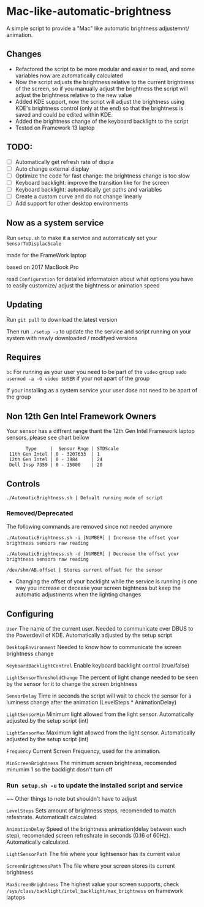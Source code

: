 # Mac-like-automatic-brightness

A simple script to provide a "Mac" like automatic brightness adjustemnt/ animation.

## Changes

- Refactored the script to be more modular and easier to read, and some variables now are automatically calculated
- Now the script adjusts the brightness relative to the current brightness of the screen, so if you manually adjust the brightness the script will adjust the brightness relative to the new value
- Added KDE support, now the script will adjust the brightness using KDE's brightness control (only at the end) so that the brightness is saved and could be edited within KDE.
- Added the brightness change of the keyboard backlight to the script
- Tested on Framework 13 laptop

## TODO:

- [ ] Automatically get refresh rate of displa
- [ ] Auto change external display
- [ ] Optimize the code for fast change: the brightness change is too slow
- [ ] Keyboard backlight: improve the transition like for the screen
- [ ] Keyboard backlight: automatically get paths and variables
- [ ] Create a custom curve and do not change linearly
- [ ] Add support for other desktop environments

## Now as a system service

Run `setup.sh` to make it a service and automaticaly set your `SensorToDisplacScale`

made for the FrameWork laptop

based on 2017 MacBook Pro

read `Configuration` for detailed informatoion about what options you have to easily customize/ adjust the bightness or animation speed

## Updating

Run `git pull` to download the latest version

Then run `./setup -u` to update the the service and script running on your system with newly downloaded / modifyed versions

## Requires

`bc`
For running as your user you need to be part of the `video` group
`sudo usermod -a -G video $USER` if your not apart of the group

If your installing as a system service your user dose not need to be apart of the group

## Non 12th Gen Intel Framework Owners

Your sensor has a diffrent range thant the 12th Gen Intel Framework laptop sensors, please see chart bellow

           Type     |  Sensor Rnge | STDScale
     11th Gen Intel | 0 - 3207633  | 1
     12th Gen Intel | 0 - 3984     | 24
     Dell Insp 7359 | 0 - 15000    | 20

## Controls

`./AutomaticBrightness.sh | Defualt running mode of script`

### Removed/Deprecated
The following commands are removed since not needed anymore

`./AutomaticBrightness.sh -i [NUMBER] | Increase the offset your brightness sensors raw reading `

`./AutomaticBrightness.sh -d [NUMBER] | Decrease the offset your brightness sensors raw reading `

`/dev/shm/AB.offset | Stores current offset for the sensor`

- Changing the offset of your backlight while the service is running is one way you increase or decease your screen bightness but keep the automatic adjustments when the lighting changes

## Configuring
`User` The name of the current user. Needed to communicate over DBUS to the Powerdevil of KDE. Automatically adjusted by the setup script

`DesktopEnvironment` Needed to know how to communicate the screen brightness change

`KeyboardBacklightControl` Enable keyboard backlight control (true/false)

`LightSensorThresholdChange` The percent of light change needed to be seen by the sensor for it to change the screen brightness

`SensorDelay` Time in seconds the script will wait to check the sensor for a luminess change after the animation (LevelSteps \* AnimationDelay)

`LightSensorMin` Minimum light allowed from the light sensor. Automatically adjusted by the setup script (int)

`LightSensorMax` Maximum light allowed from the light sensor. Automatically adjusted by the setup script (int)

`Frequency` Current Screen Frequency, used for the animation.

`MinScreenBrightness` The minimum screen brightness, recomended minumim 1 so the backlight dosn't turn off

### Run` setup.sh -u` to update the installed script and service

~~ Other things to note but shouldn't have to adjust

`LevelSteps` Sets amount of brightness steps, recomended to match refeshrate. Automaticallt calculated.

`AnimationDelay` Speed of the brightness animation(delay between each step), recomended screen refreshrate in seconds (0.16 of 60Hz). Automatically calculated.

`LightSensorPath` The file where your lightsensor has its current value

`ScreenBrightnessPath` The file where your screen stores its current brightness

`MaxScreenBrightness` The highest value your screen supports, check `/sys/class/backlight/intel_backlight/max_brightness` on framework laptops
